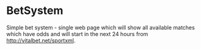 # BetSystem
 Simple bet system - single web page which will show all available matches which have odds and will start in the next 24 hours from http://vitalbet.net/sportxml.
